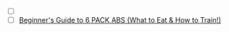 
- [ ] []()
- [ ] [Beginner's Guide to 6 PACK ABS (What to Eat & How to Train!)](https://www.youtube.com/watch?v=GHC_GoAmwqo)
